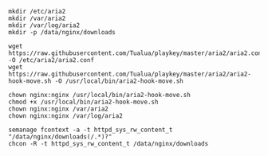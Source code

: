 
    mkdir /etc/aria2
    mkdir /var/aria2
    mkdir /var/log/aria2
    mkdir -p /data/nginx/downloads
    
    wget https://raw.githubusercontent.com/Tualua/playkey/master/aria2/aria2.conf -O /etc/aria2/aria2.conf
    wget https://raw.githubusercontent.com/Tualua/playkey/master/aria2/aria2-hook-move.sh -O /usr/local/bin/aria2-hook-move.sh
    
    chown nginx:nginx /usr/local/bin/aria2-hook-move.sh
    chmod +x /usr/local/bin/aria2-hook-move.sh
    chown nginx:nginx /var/aria2
    chown nginx:nginx /var/log/aria2
    
    semanage fcontext -a -t httpd_sys_rw_content_t "/data/nginx/downloads(/.*)?"
    chcon -R -t httpd_sys_rw_content_t /data/nginx/downloads
    
  
    
    
    
